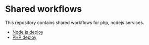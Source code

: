 # Shared workflows

This repository contains shared workflows for php, nodejs services.

- [Node js deploy](./nodejs/deploy.yml)
- [PHP deploy](./php/deploy.yml)